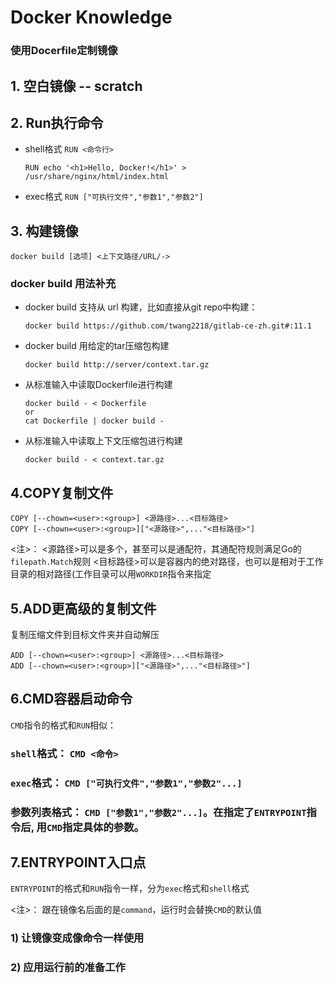 # Docker Knowledge
### 使用Docerfile定制镜像

## 1. 空白镜像 -- scratch
## 2. Run执行命令
- shell格式
```RUN <命令行>```
    ```
    RUN echo '<h1>Hello, Docker!</h1>' > /usr/share/nginx/html/index.html
    ```
    
- exec格式
```RUN ["可执行文件","参数1","参数2"]```

## 3. 构建镜像
   ```
   docker build [选项] <上下文路径/URL/->
   ```
### docker build 用法补充
- docker build  支持从  url 构建，比如直接从git repo中构建：
    ```
    docker build https://github.com/twang2218/gitlab-ce-zh.git#:11.1
    ```
- docker build 用给定的tar压缩包构建
    ```
    docker build http://server/context.tar.gz
    ```
-  从标准输入中读取Dockerfile进行构建
    ``` 
    docker build - < Dockerfile
    or
    cat Dockerfile | docker build -
    ```
- 从标准输入中读取上下文压缩包进行构建
    ```
    docker build - < context.tar.gz
    ```
## 4.COPY复制文件
```
COPY [--chown=<user>:<group>] <源路径>...<目标路径>
COPY [--chown=<user>:<group>]["<源路径>",..."<目标路径>"]
```
<注>：
<源路径>可以是多个，甚至可以是通配符，其通配符规则满足Go的`filepath.Match`规则
<目标路径>可以是容器内的绝对路径，也可以是相对于工作目录的相对路径(工作目录可以用`WORKDIR`指令来指定

## 5.ADD更高级的复制文件
复制压缩文件到目标文件夹并自动解压
```
ADD [--chown=<user>:<group>] <源路径>...<目标路径>
ADD [--chown=<user>:<group>]["<源路径>",..."<目标路径>"]
```

## 6.CMD容器启动命令
`CMD`指令的格式和`RUN`相似：
### `shell`格式： ```CMD <命令>```

### `exec`格式：   ```CMD ["可执行文件","参数1","参数2"...]```

### 参数列表格式： ```CMD ["参数1","参数2"...]```。在指定了`ENTRYPOINT`指令后, 用`CMD`指定具体的参数。

## 7.ENTRYPOINT入口点
`ENTRYPOINT`的格式和`RUN`指令一样，分为`exec`格式和`shell`格式

<注>：
跟在镜像名后面的是`command`，运行时会替换`CMD`的默认值

### 1) 让镜像变成像命令一样使用
### 2) 应用运行前的准备工作 

